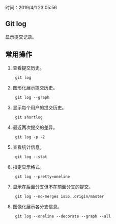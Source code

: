 时间：2019/4/1 23:05:56 

## Git log

显示提交记录。  

## 常用操作  

1. 查看提交历史。

		git log

2. 图形化展示提交历史。

		git log --graph

3. 显示每个用户的提交历史。

		git shortlog
	
4. 最近两次提交的差异。

		git log -p -2
5. 查看统计信息。

		git log --stat

6. 指定显示格式。

		git log --pretty=oneline

7. 显示在后面分支但不在前面分支的提交。

		git log --no-merges is55..origin/master	

8. 图像化展示各分支信息。

 		git log --oneline --decorate --graph --all
